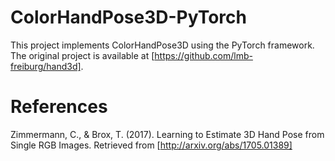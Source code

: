 # ColorHandPose3D-PyTorch
This project implements ColorHandPose3D using the PyTorch framework. The original project is available at [https://github.com/lmb-freiburg/hand3d].

# References
Zimmermann, C., & Brox, T. (2017). Learning to Estimate 3D Hand Pose from Single RGB Images. Retrieved from [http://arxiv.org/abs/1705.01389]
